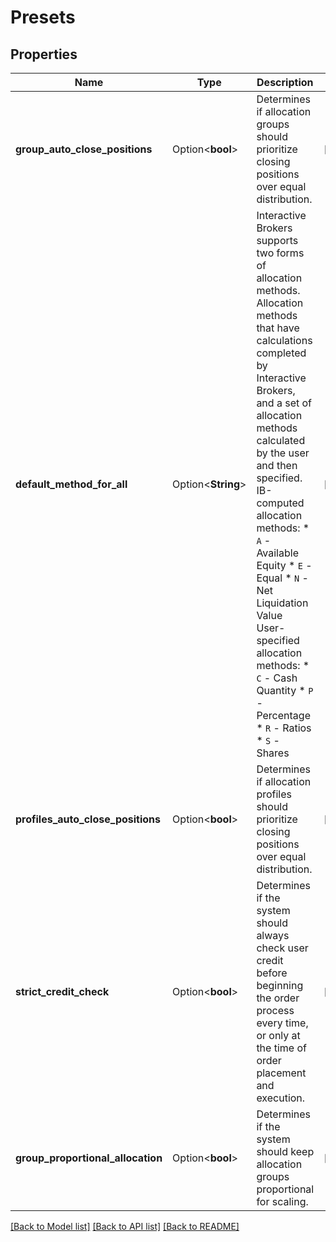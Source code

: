 # Presets

## Properties

Name | Type | Description | Notes
------------ | ------------- | ------------- | -------------
**group_auto_close_positions** | Option<**bool**> | Determines if allocation groups should prioritize closing positions over equal distribution. | [optional]
**default_method_for_all** | Option<**String**> | Interactive Brokers supports two forms of allocation methods. Allocation methods that have calculations completed by Interactive Brokers, and a set of allocation methods calculated by the user and then specified. IB-computed allocation methods:   * `A` - Available Equity   * `E` - Equal   * `N` - Net Liquidation Value  User-specified allocation methods:   * `C` - Cash Quantity   * `P` - Percentage   * `R` - Ratios   * `S` - Shares  | [optional]
**profiles_auto_close_positions** | Option<**bool**> | Determines if allocation profiles should prioritize closing positions over equal distribution. | [optional]
**strict_credit_check** | Option<**bool**> | Determines if the system should always check user credit before beginning the order process every time, or only at the time of order placement and execution. | [optional]
**group_proportional_allocation** | Option<**bool**> | Determines if the system should keep allocation groups proportional for scaling. | [optional]

[[Back to Model list]](../README.md#documentation-for-models) [[Back to API list]](../README.md#documentation-for-api-endpoints) [[Back to README]](../README.md)
